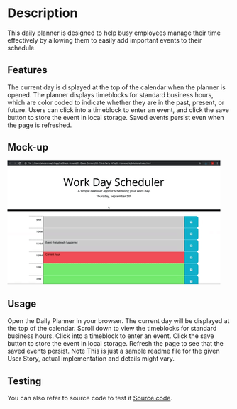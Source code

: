 # Description

This daily planner is designed to help busy employees manage their time effectively by allowing them to easily add important events to their schedule.

## Features
The current day is displayed at the top of the calendar when the planner is opened.
The planner displays timeblocks for standard business hours, which are color coded to indicate whether they are in the past, present, or future.
Users can click into a timeblock to enter an event, and click the save button to store the event in local storage.
Saved events persist even when the page is refreshed.

## Mock-up
![A user clicks on slots on the color-coded calendar and edits the events.](./Assets/img/05-third-party-apis-homework-demo.gif)

## Usage
Open the Daily Planner in your browser.
The current day will be displayed at the top of the calendar.
Scroll down to view the timeblocks for standard business hours.
Click into a timeblock to enter an event.
Click the save button to store the event in local storage.
Refresh the page to see that the saved events persist.
Note
This is just a sample readme file for the given User Story, actual implementation and details might vary.

## Testing
You can also refer to source code to test it [Source code](https://github.com/IaroslavLasiichuk/password-generator/work-day-scheduler).